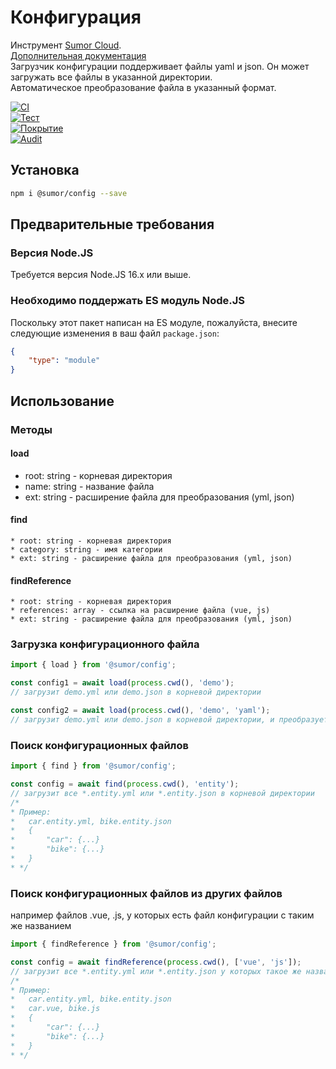 # Конфигурация
Инструмент [Sumor Cloud](https://sumor.cloud).  
[Дополнительная документация](https://sumor.cloud)  
Загрузчик конфигурации поддерживает файлы yaml и json. Он может загружать все файлы в указанной директории.  
Автоматическое преобразование файла в указанный формат.

[![CI](https://github.com/sumor-cloud/config/actions/workflows/ci.yml/badge.svg)](https://github.com/sumor-cloud/config/actions/workflows/ci.yml)  
[![Тест](https://github.com/sumor-cloud/config/actions/workflows/ut.yml/badge.svg)](https://github.com/sumor-cloud/config/actions/workflows/ut.yml)  
[![Покрытие](https://github.com/sumor-cloud/config/actions/workflows/coverage.yml/badge.svg)](https://github.com/sumor-cloud/config/actions/workflows/coverage.yml)  
[![Audit](https://github.com/sumor-cloud/config/actions/workflows/audit.yml/badge.svg)](https://github.com/sumor-cloud/config/actions/workflows/audit.yml)

## Установка
```bash
npm i @sumor/config --save
```

## Предварительные требования

### Версия Node.JS
Требуется версия Node.JS 16.x или выше.

### Необходимо поддержать ES модуль Node.JS
Поскольку этот пакет написан на ES модуле, пожалуйста, внесите следующие изменения в ваш файл `package.json`:
```json
{
    "type": "module"
}
```

## Использование

### Методы

#### load
 * root: string - корневая директория
 * name: string - название файла
 * ext: string - расширение файла для преобразования (yml, json)

#### find
    * root: string - корневая директория
    * category: string - имя категории
    * ext: string - расширение файла для преобразования (yml, json)

#### findReference
    * root: string - корневая директория
    * references: array - ссылка на расширение файла (vue, js)
    * ext: string - расширение файла для преобразования (yml, json)

### Загрузка конфигурационного файла

```javascript
import { load } from '@sumor/config';

const config1 = await load(process.cwd(), 'demo');
// загрузит demo.yml или demo.json в корневой директории

const config2 = await load(process.cwd(), 'demo', 'yaml');
// загрузит demo.yml или demo.json в корневой директории, и преобразует его в файл формата yaml
```

### Поиск конфигурационных файлов

```javascript
import { find } from '@sumor/config';

const config = await find(process.cwd(), 'entity');
// загрузит все *.entity.yml или *.entity.json в корневой директории
/*
* Пример:
*   car.entity.yml, bike.entity.json
*   {
*       "car": {...}
*       "bike": {...}
*   }
* */
```

### Поиск конфигурационных файлов из других файлов
например файлов .vue, .js, у которых есть файл конфигурации с таким же названием

```javascript
import { findReference } from '@sumor/config';

const config = await findReference(process.cwd(), ['vue', 'js']);
// загрузит все *.entity.yml или *.entity.json у которых такое же название, как у *.vue или *.js в корневой директории
/*
* Пример:
*   car.entity.yml, bike.entity.json
*   car.vue, bike.js
*   {
*       "car": {...}
*       "bike": {...}
*   }
* */
```